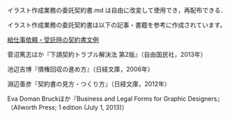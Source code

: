 イラスト作成業務の委託契約書.md は自由に改変して使用でき，再配布できる．

イラスト作成業務の委託契約書は以下の記事・書籍を参考に作成されています。  

[絵仕事依頼・受託時の契約書文例](http://ngk.xii.jp/text/copyright_non_assignment.html)  

菅沼篤志ほか『下請契約トラブル解決法 第2版』（自由国民社，2013年）  

池辺吉博『債権回収の進め方』（日経文庫，2006年）  

淵辺善彦『契約書の見方・つくり方』（日経文庫，2012年）

Eva Doman Bruckほか『Business and Legal Forms for Graphic Designers』（Allworth Press; 1 edition (July 1, 2013)）
